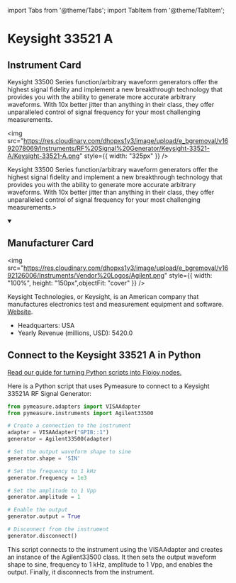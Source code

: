 
import Tabs from '@theme/Tabs';
import TabItem from '@theme/TabItem';

# Keysight 33521 A

## Instrument Card

<div className="flex">

<div>

Keysight 33500 Series function/arbitrary waveform generators offer the highest signal fidelity and implement a new breakthrough technology that provides you with the ability to generate more accurate arbitrary waveforms. With 10x better jitter than anything in their class, they offer unparalleled control of signal frequency for your most challenging measurements.

</div>

<img src="https://res.cloudinary.com/dhopxs1y3/image/upload/e_bgremoval/v1692078069/Instruments/RF%20Signal%20Generator/Keysight-33521-A/Keysight-33521-A.png" style={{ width: "325px" }} />

</div>

Keysight 33500 Series function/arbitrary waveform generators offer the highest signal fidelity and implement a new breakthrough technology that provides you with the ability to generate more accurate arbitrary waveforms. With 10x better jitter than anything in their class, they offer unparalleled control of signal frequency for your most challenging measurements.>

<details open>
<summary><h2>Manufacturer Card</h2></summary>

<img src="https://res.cloudinary.com/dhopxs1y3/image/upload/e_bgremoval/v1692126006/Instruments/Vendor%20Logos/Agilent.png" style={{ width: "100%", height: "150px",objectFit: "cover" }} />

Keysight Technologies, or Keysight, is an American company that manufactures electronics test and measurement equipment and software. <a href="https://www.keysight.com/us/en/home.html">Website</a>.

<ul>
  <li>Headquarters: USA</li>
  <li>Yearly Revenue (millions, USD): 5420.0</li>
</ul>
</details>

## Connect to the Keysight 33521 A in Python

[Read our guide for turning Python scripts into Flojoy nodes.](https://docs.flojoy.ai/custom-nodes/creating-custom-node/)


<Tabs>
<TabItem value="Pymeasure" label="Pymeasure">

Here is a Python script that uses Pymeasure to connect to a Keysight 33521A RF Signal Generator:

```python
from pymeasure.adapters import VISAAdapter
from pymeasure.instruments import Agilent33500

# Create a connection to the instrument
adapter = VISAAdapter("GPIB::1")
generator = Agilent33500(adapter)

# Set the output waveform shape to sine
generator.shape = 'SIN'

# Set the frequency to 1 kHz
generator.frequency = 1e3

# Set the amplitude to 1 Vpp
generator.amplitude = 1

# Enable the output
generator.output = True

# Disconnect from the instrument
generator.disconnect()
```

This script connects to the instrument using the VISAAdapter and creates an instance of the Agilent33500 class. It then sets the output waveform shape to sine, frequency to 1 kHz, amplitude to 1 Vpp, and enables the output. Finally, it disconnects from the instrument.

</TabItem>
</Tabs>